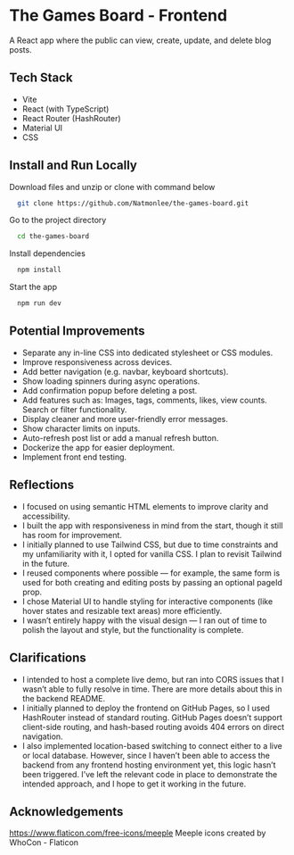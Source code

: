 # The Games Board - Frontend

A React app where the public can view, create, update, and delete blog posts.

## Tech Stack

- Vite
- React (with TypeScript)
- React Router (HashRouter)
- Material UI
- CSS

## Install and Run Locally

Download files and unzip or clone with command below

```bash
  git clone https://github.com/Natmonlee/the-games-board.git
```

Go to the project directory

```bash
  cd the-games-board
```

Install dependencies

```bash
  npm install
```

Start the app

```bash
  npm run dev
```

## Potential Improvements

- Separate any in-line CSS into dedicated stylesheet or CSS modules.
- Improve responsiveness across devices.
- Add better navigation (e.g. navbar, keyboard shortcuts).
- Show loading spinners during async operations.
- Add confirmation popup before deleting a post.
- Add features such as:
  Images, tags, comments, likes, view counts.
  Search or filter functionality.
- Display cleaner and more user-friendly error messages.
- Show character limits on inputs.
- Auto-refresh post list or add a manual refresh button.
- Dockerize the app for easier deployment.
- Implement front end testing.

## Reflections

- I focused on using semantic HTML elements to improve clarity and accessibility.
- I built the app with responsiveness in mind from the start, though it still has room for improvement.
- I initially planned to use Tailwind CSS, but due to time constraints and my unfamiliarity with it, I opted for vanilla CSS. I plan to revisit Tailwind in the future.
- I reused components where possible — for example, the same form is used for both creating and editing posts by passing an optional pageId prop.
- I chose Material UI to handle styling for interactive components (like hover states and resizable text areas) more efficiently.
- I wasn’t entirely happy with the visual design — I ran out of time to polish the layout and style, but the functionality is complete.

## Clarifications

- I intended to host a complete live demo, but ran into CORS issues that I wasn’t able to fully resolve in time. There are more details about this in the backend README.
- I initially planned to deploy the frontend on GitHub Pages, so I used HashRouter instead of standard routing. GitHub Pages doesn’t support client-side routing, and hash-based routing avoids 404 errors on direct navigation.
- I also implemented location-based switching to connect either to a live or local database. However, since I haven’t been able to access the backend from any frontend hosting environment yet, this logic hasn’t been triggered. I’ve left the relevant code in place to demonstrate the intended approach, and I hope to get it working in the future.

## Acknowledgements

https://www.flaticon.com/free-icons/meeple
Meeple icons created by WhoCon - Flaticon
